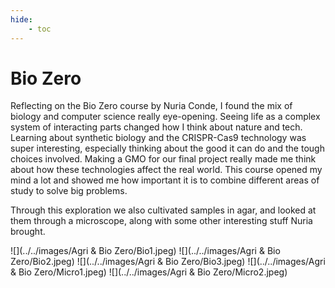 ```yaml
---
hide:
    - toc
---
```



# Bio Zero

Reflecting on the Bio Zero course by Nuria Conde, I found the mix of biology and computer science really eye-opening. Seeing life as a complex system of interacting parts changed how I think about nature and tech. Learning about synthetic biology and the CRISPR-Cas9 technology was super interesting, especially thinking about the good it can do and the tough choices involved. Making a GMO for our final project really made me think about how these technologies affect the real world. This course opened my mind a lot and showed me how important it is to combine different areas of study to solve big problems.

Through this exploration we also cultivated samples in agar, and looked at them through a microscope, along with some other interesting stuff Nuria brought.



![](../../images/Agri & Bio Zero/Bio1.jpeg)
![](../../images/Agri & Bio Zero/Bio2.jpeg)
![](../../images/Agri & Bio Zero/Bio3.jpeg)
![](../../images/Agri & Bio Zero/Micro1.jpeg)
![](../../images/Agri & Bio Zero/Micro2.jpeg)



